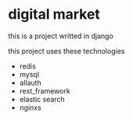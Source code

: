 # digital market

this is a project writted in django

this project uses these technologies

+ redis
+ mysql
+ allauth
+ rest_framework
+ elastic search
+ nginxs
